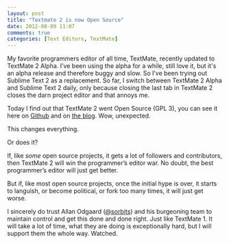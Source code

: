 ```yaml
---
layout: post
title: "Textmate 2 is now Open Source"
date: 2012-08-09 11:07
comments: true
categories: [Text Editors, TextMate]
---
```


My favorite programmers editor of all time, TextMate, recently updated to TextMate 2 Alpha. I’ve been using the alpha for a while, still love it, but it's an alpha release and therefore buggy and slow. So I’ve been trying out Sublime Text 2 as a replacement. So far, I switch between TextMate 2 Alpha and Sublime Text 2 daily, only because closing the last tab in TextMate 2 closes the darn project editor and that annoys me.

Today I find out that TextMate 2 went Open Source (GPL 3), you can see it here on [Github](https://github.com/textmate/textmate) and on [the blog](http://blog.macromates.com/2012/textmate-2-at-github/). Wow, unexpected.

This changes everything.

Or does it?

If, like *some* open source projects, it gets a lot of followers and contributors, then TextMate 2 will win the programmer’s editor war. No doubt, the best programmer’s editor will just get better.

But if, like most open source projects, once the initial hype is over, it starts to languish, or become political, or fork too many times, it will just get worse.

I sincerely do trust Allan Odgaard ([@sorbits](http://twitter.com/sorbits)) and his burgeoning team to maintain control and get this done and done right. Just like TextMate 1. It will take a lot of time, what they are doing is exceptionally hard, but I will support them the whole way. Watched.